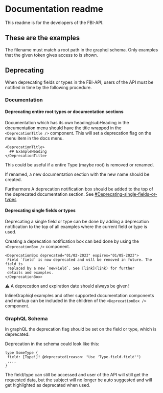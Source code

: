 # Documentation readme
This readme is for the developers of the FBI-API. 


## These are the examples


The filename must match a root path in the graphql schema. Only examples that the given token gives access to is shown.


## Deprecating
When deprecating fields or types in the FBI-API, users of the API must be notified
in time by the following procedure.

### Documentation

#### Deprecating entire root types or documentation sections
Documentation which has its own heading/subHeading in the documentation menu should have the title wrapped in the `<DeprecationTitle />` component. This will set a deprecation flag on the menu item in the docs menu.

```
<DeprecationTitle>
  ## ExampleHeading
</DeprecationTitle>
```

This could be useful if a entire Type (maybe root) is removed or renamed.

If renamed, a new documentation section with the new name should be created.

Furthermore A deprecation notification box should be added to the top of the deprecated documentation section. See [#Deprecating-single-fields-or-types](https://github.com/DBCDK/fbi-api-gateway/edit/master/website/src/docs/README.md#deprecating-single-fields-or-types)

#### Deprecating single fields or types
Deprecating a single field or type can be done by adding a deprecation notification to the top of all examples where the current field or type is used.

Creating a deprecation notification box can bed done by using the `<DeprecationBox />` component.

```
<DeprecationBox deprecated="01/02-2023" expires="01/05-2023">
 Field `field` is now deprecated and will be removed in future. The field is
 replaced by a new `newField`. See [link](link) for further
 details and examples.
</DeprecationBox>
```
⚠️ A deprecation and expiration date should always be given!

InlineGraphiql examples and other supported documentation components and markup can be included in the children of the `<DeprecationBox />` component.

### GraphQL Schema
In graphQL the deprecation flag should be set on the field or type, which is deprecated.

Deprecation in the schema could look like this:

```
type SomeType {
 field: [Type!]! @deprecated(reason: "Use 'Type.field.field'")
 ...,
}
```

The field/type can still be accessed and user of the API will still get the requested data, but the subject will no longer be auto suggested and will get highlighted as deprecated when used.